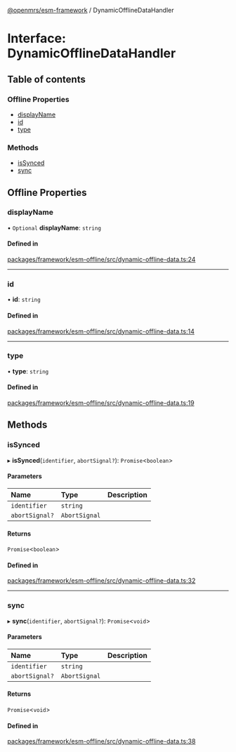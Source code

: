 [@openmrs/esm-framework](../API.md) / DynamicOfflineDataHandler

# Interface: DynamicOfflineDataHandler

## Table of contents

### Offline Properties

- [displayName](DynamicOfflineDataHandler.md#displayname)
- [id](DynamicOfflineDataHandler.md#id)
- [type](DynamicOfflineDataHandler.md#type)

### Methods

- [isSynced](DynamicOfflineDataHandler.md#issynced)
- [sync](DynamicOfflineDataHandler.md#sync)

## Offline Properties

### displayName

• `Optional` **displayName**: `string`

#### Defined in

[packages/framework/esm-offline/src/dynamic-offline-data.ts:24](https://github.com/openmrs/openmrs-esm-core/blob/main/packages/framework/esm-offline/src/dynamic-offline-data.ts#L24)

___

### id

• **id**: `string`

#### Defined in

[packages/framework/esm-offline/src/dynamic-offline-data.ts:14](https://github.com/openmrs/openmrs-esm-core/blob/main/packages/framework/esm-offline/src/dynamic-offline-data.ts#L14)

___

### type

• **type**: `string`

#### Defined in

[packages/framework/esm-offline/src/dynamic-offline-data.ts:19](https://github.com/openmrs/openmrs-esm-core/blob/main/packages/framework/esm-offline/src/dynamic-offline-data.ts#L19)

## Methods

### isSynced

▸ **isSynced**(`identifier`, `abortSignal?`): `Promise`<`boolean`\>

#### Parameters

| Name | Type | Description |
| :------ | :------ | :------ |
| `identifier` | `string` |  |
| `abortSignal?` | `AbortSignal` |  |

#### Returns

`Promise`<`boolean`\>

#### Defined in

[packages/framework/esm-offline/src/dynamic-offline-data.ts:32](https://github.com/openmrs/openmrs-esm-core/blob/main/packages/framework/esm-offline/src/dynamic-offline-data.ts#L32)

___

### sync

▸ **sync**(`identifier`, `abortSignal?`): `Promise`<`void`\>

#### Parameters

| Name | Type | Description |
| :------ | :------ | :------ |
| `identifier` | `string` |  |
| `abortSignal?` | `AbortSignal` |  |

#### Returns

`Promise`<`void`\>

#### Defined in

[packages/framework/esm-offline/src/dynamic-offline-data.ts:38](https://github.com/openmrs/openmrs-esm-core/blob/main/packages/framework/esm-offline/src/dynamic-offline-data.ts#L38)
